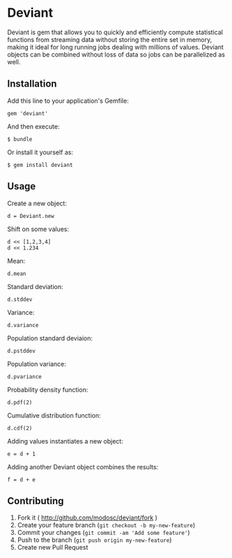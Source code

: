 # Deviant

Deviant is gem that allows you to quickly and efficiently compute statistical
functions from streaming data without storing the entire set in memory, making
it ideal for long running jobs dealing with millions of values. Deviant objects
can be combined without loss of data so jobs can be parallelized as well.

## Installation

Add this line to your application's Gemfile:

    gem 'deviant'

And then execute:

    $ bundle

Or install it yourself as:

    $ gem install deviant

## Usage

Create a new object:

    d = Deviant.new

Shift on some values:

    d << [1,2,3,4]
    d << 1.234

Mean:

    d.mean

Standard deviation:

    d.stddev

Variance:

    d.variance

Population standard deviaion:

    d.pstddev

Population variance:

    d.pvariance

Probability density function:

    d.pdf(2)

Cumulative distribution function:

    d.cdf(2)

Adding values instantiates a new object:

    e = d + 1

Adding another Deviant object combines the results:

    f = d + e

## Contributing

1. Fork it ( http://github.com/modosc/deviant/fork )
2. Create your feature branch (`git checkout -b my-new-feature`)
3. Commit your changes (`git commit -am 'Add some feature'`)
4. Push to the branch (`git push origin my-new-feature`)
5. Create new Pull Request
